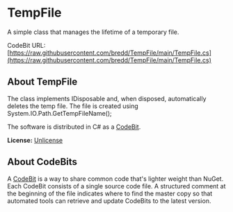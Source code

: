 # TempFile

A simple class that manages the lifetime of a temporary file.

CodeBit URL: [https://raw.githubusercontent.com/bredd/TempFile/main/TempFile.cs](https://raw.githubusercontent.com/bredd/TempFile/main/TempFile.cs)

## About TempFile
The class implements IDisposable and, when disposed, automatically deletes the temp file.
The file is created using System.IO.Path.GetTempFileName();

The software is distributed in C# as a [CodeBit](http://filemeta.org/CodeBit.html).

<strong>License:</strong> [Unlicense](http://unlicense.org)

## About CodeBits
A [CodeBit](https://www.FileMeta.org/CodeBit.html) is a way to share common code that's lighter weight than NuGet. Each CodeBit consists of a single source code file. A structured comment at the beginning of the file indicates where to find the master copy so that automated tools can retrieve and update CodeBits to the latest version.